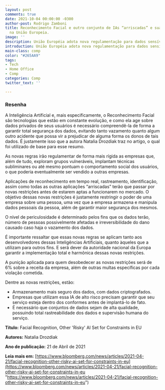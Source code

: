 ```yaml
---
layout: post
comments: true
date: 2021-10-04 00:00:00 -0300
author-post: Rodrigo Zamboni
title: Reconhecimento Facial e outro conjunto de IAs “arriscadas” e suas restrições
  na União Europeia.
image: ''
description: União Européia adota nova regulamentação para dados sensíveis
introduction: União Européia adota nova regulamentação para dados sensíveis
main-class: comp
color: "#265AA9"
tags:
- Tech
- Home Office
- Comp
categories: Comp
twitter_text: ''

---
```

### Resenha

A Inteligência Artificial e, mais especificamente, o Reconhecimento Facial são tecnologias que estão em constante evolução, e como ela age sobre dados privados de seus usuários é necessário compreendê-la de forma a garantir total segurança dos dados, evitando tanto vazamento quanto algum outro acidente que possa vir a prejudicar de alguma forma os donos de tais dados. É justamente isso que a autora Natalia Drozdiak traz no artigo, o qual foi utilizado de base para esse resumo.

As novas regras irão regulamentar de forma mais rígida as empresas que, além de tudo, exploram grupos vulneráveis, implantam técnicas subliminares ou até mesmo pontuam o comportamento social dos usuários, o que poderia eventualmente ser vendido a outras empresas.

Aplicações de reconhecimento em tempo real, rastreamento, identificação, assim como todas as outras aplicações “arriscadas” terão que passar por novas restrições antes de estarem aptas a funcionarem no mercado. O objetivo dessas novas restrições é justamente restringir o poder de uma empresa sobre uma pessoa, uma vez que a empresa armazena e manipula dados pessoais da pessoa, além de garantir maior segurança dos mesmos.

O nível de periculosidade é determinado pelos fins que os dados terão, número de pessoas possivelmente afetadas e irreversibilidade do dano causado caso haja o vazamento dos dados.

É importante ressaltar que essas novas regras se aplicam tanto aos desenvolvedores dessas Inteligências Artificiais, quanto àqueles que a utilizam para outros fins. E será dever da autoridade nacional da Europa garantir a implementação total e harmônica dessas novas restrições.

A punição aplicada para quem desobedecer as novas restrições será de 6% sobre a receita da empresa, além de outras multas específicas por cada violação cometida.

Dentre as novas restrições, estão:

* Armazenamento mais seguro dos dados, com dados criptografados.
* Empresas que utilizam essa IA de alto risco precisam garantir que seu serviço esteja dentro dos conformes antes de implantá-lo de fato.
* É necessário que conjuntos de dados sejam de alta qualidade, possuindo total rastreabilidade dos dados e supervisão humana do serviço.

**Título:** Facial Recognition, Other 'Risky' AI Set for Constraints in EU

**Autores:** Natalia Drozdiak

**Ano de publicação:** 21 de Abril de 2021

**Leia mais em:** [https://www.bloomberg.com/news/articles/2021-04-21/facial-recognition-other-risky-ai-set-for-constraints-in-eu](https://www.bloomberg.com/news/articles/2021-04-21/facial-recognition-other-risky-ai-set-for-constraints-in-eu "https://www.bloomberg.com/news/articles/2021-04-21/facial-recognition-other-risky-ai-set-for-constraints-in-eu")